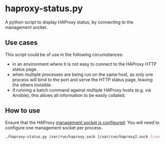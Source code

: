 haproxy-status.py
======

A python script to display HAProxy status, by connecting to the management socket.

## Use cases

This script could be of use in the following circumstances:
* in an environment where it is not easy to connect to the HAProxy HTTP status page.
* when multiple processes are being run on the same host, as only one process will bind to the port and serve the HTTP status page, leaving the others invisible.
* if running a batch command against multiple HAProxy hosts (e.g. via Ansible), this allows all information to be easily collated.

## How to use

Ensure that the HAProxy [management socket is configured](http://cbonte.github.io/haproxy-dconv/configuration-1.5.html#9.2). You will need to configure one management socket per process.


```bash
./haproxy-status.py /var/run/haproxy.sock [/var/run/haproxy2.sock [/var/run/haproxy3.sock]]
```
